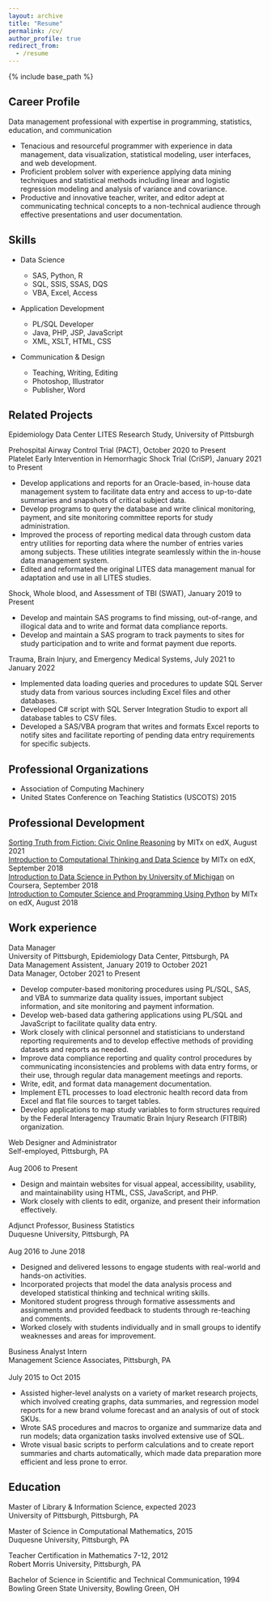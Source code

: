 ```yaml
---
layout: archive
title: "Resume"
permalink: /cv/
author_profile: true
redirect_from:
  - /resume
---
```


{% include base_path %}

## Career Profile

Data management professional with expertise in programming, statistics, education, and communication

* Tenacious and resourceful programmer with experience in data management, data visualization, statistical modeling, user interfaces, and web development.
* Proficient problem solver with experience applying data mining techniques and statistical methods including linear and logistic regression modeling and analysis of variance and covariance.
* Productive and innovative teacher, writer, and editor adept at communicating technical concepts to a non-technical audience through effective presentations and user documentation.

## Skills

* Data Science
  * SAS, Python, R
  * SQL, SSIS, SSAS, DQS
  * VBA, Excel, Access

* Application Development
  * PL/SQL Developer
  * Java, PHP, JSP, JavaScript
  * XML, XSLT, HTML, CSS
  
* Communication & Design
  * Teaching, Writing, Editing 
  * Photoshop, Illustrator 
  * Publisher, Word
  
## Related Projects

Epidemiology Data Center LITES Research Study, University of Pittsburgh

Prehospital Airway Control Trial (PACT), October 2020 to Present<br/>
Platelet Early Intervention in Hemorrhagic Shock Trial (CriSP), January 2021 to Present
  * Develop applications and reports for an Oracle-based, in-house data management system to facilitate data entry and access to up-to-date summaries and snapshots of critical subject data. 
  * Develop programs to query the database and write clinical monitoring, payment, and site monitoring committee reports for study administration.
  * Improved the process of reporting medical data through custom data entry utilities for reporting data where the number of entries varies among subjects. These utilities integrate seamlessly within the in-house data management system.
  * Edited and reformated the original LITES data management manual for adaptation and use in all LITES studies.

Shock, Whole blood, and Assessment of TBI (SWAT), January 2019 to Present	
  * Develop and maintain SAS programs to find missing, out-of-range, and illogical data and to write and format data compliance reports.
  * Develop and maintain a SAS program to track payments to sites for study participation and to write and format payment due reports.

Trauma, Brain Injury, and Emergency Medical Systems, July 2021 to January 2022	
  * Implemented data loading queries and procedures to update SQL Server study data from various sources including Excel files and other databases.
  * Developed C# script with SQL Server Integration Studio to export all database tables to CSV files.
  * Developed a SAS/VBA program that writes and formats Excel reports to notify sites and facilitate reporting of pending data entry requirements for specific subjects.

## Professional Organizations

* Association of Computing Machinery
* United States Conference on Teaching Statistics (USCOTS) 2015

## Professional Development

<a href="https://courses.edx.org/certificates/a635aa5fb0924816bbbfc9f4c8ded3c5" target="_bank">Sorting Truth from Fiction: Civic Online Reasoning</a> by MITx on edX, August 2021<br/>
<a href="https://github.com/lisaover/MITxCompThinkDataSci" target="_bank">Introduction to Computational Thinking and Data Science</a> by MITx on edX, September 2018<br/>
<a href="https://github.com/lisaover/UMichDataScience" target="_bank">Introduction to Data Science in Python by University of Michigan</a> on Coursera, September 2018<br/>
<a href="https://github.com/lisaover/MITxCompSciPython" target="_bank">Introduction to Computer Science and Programming Using Python</a> by MITx on edX, August 2018

## Work experience

Data Manager<br/>
University of Pittsburgh, Epidemiology Data Center, Pittsburgh, PA<br/>	
Data Management Assistent, January 2019 to October 2021<br/>
Data Manager, October 2021 to Present
  * Develop computer-based monitoring procedures using PL/SQL, SAS, and VBA to summarize data quality issues, important subject information, and site monitoring and payment information.
  * Develop web-based data gathering applications using PL/SQL and JavaScript to facilitate quality data entry.
  * Work closely with clinical personnel and statisticians to understand reporting requirements and to develop effective methods of providing datasets and reports as needed.
  * Improve data compliance reporting and quality control procedures by communicating inconsistencies and problems with data entry forms, or their use, through regular data management meetings and reports.
  * Write, edit, and format data management documentation.
  * Implement ETL processes to load electronic health record data from Excel and flat file sources to target tables.
  * Develop applications to map study variables to form structures required by the Federal Interagency Traumatic Brain Injury Research (FITBIR) organization.

Web Designer and Administrator<br/>
Self-employed, Pittsburgh, PA<br/>						
Aug 2006 to Present
  * Design and maintain websites for visual appeal, accessibility, usability, and maintainability using HTML, CSS, JavaScript, and PHP.
  * Work closely with clients to edit, organize, and present their information effectively.

Adjunct Professor, Business Statistics<br/>
Duquesne University, Pittsburgh, PA<br/>				
Aug 2016 to June 2018
  * Designed and delivered lessons to engage students with real-world and hands-on activities.
  * Incorporated projects that model the data analysis process and developed statistical thinking and technical writing skills. 
  * Monitored student progress through formative assessments and assignments and provided feedback to students through re-teaching and comments.
  * Worked closely with students individually and in small groups to identify weaknesses and areas for improvement.

Business Analyst Intern<br/>
Management Science Associates, Pittsburgh, PA<br/>				
July 2015 to Oct 2015
  * Assisted higher-level analysts on a variety of market research projects, which involved creating graphs, data summaries, and regression model reports for a new brand volume forecast and an analysis of out of stock SKUs.
  * Wrote SAS procedures and macros to organize and summarize data and run models; data organization tasks involved extensive use of SQL.
  * Wrote visual basic scripts to perform calculations and to create report summaries and charts automatically, which made data preparation more efficient and less prone to error.

## Education

Master of Library & Information Science, expected 2023<br/>
University of Pittsburgh, Pittsburgh, PA
  
Master of Science in Computational Mathematics, 2015<br/>
Duquesne University, Pittsburgh, PA

Teacher Certification in Mathematics 7-12, 2012<br/>
Robert Morris University, Pittsburgh, PA
  
Bachelor of Science in Scientific and Technical Communication, 1994<br/>
Bowling Green State University, Bowling Green, OH

